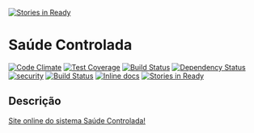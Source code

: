 [![Stories in Ready](https://badge.waffle.io/peimelo/saudecontrolada.png?label=ready&title=Ready)](https://waffle.io/peimelo/saudecontrolada)
# Saúde Controlada

[![Code Climate](https://codeclimate.com/github/peimelo/saudecontrolada/badges/gpa.svg)](https://codeclimate.com/github/peimelo/saudecontrolada)
[![Test Coverage](https://codeclimate.com/github/peimelo/saudecontrolada/badges/coverage.svg)](https://codeclimate.com/github/peimelo/saudecontrolada/coverage)
[![Build Status](https://travis-ci.org/peimelo/saudecontrolada.svg?branch=master)](https://travis-ci.org/peimelo/saudecontrolada)
[![Dependency Status](https://gemnasium.com/peimelo/saudecontrolada.svg)](https://gemnasium.com/peimelo/saudecontrolada)
[![security](https://hakiri.io/github/peimelo/saudecontrolada/master.svg)](https://hakiri.io/github/peimelo/saudecontrolada/master)
[![Build Status](http://rails-brakeman.com/peimelo/saudecontrolada.png)](http://rails-brakeman.com/peimelo/saudecontrolada)
[![Inline docs](http://inch-ci.org/github/peimelo/saudecontrolada.svg?branch=master)](http://inch-ci.org/github/peimelo/saudecontrolada)
[![Stories in Ready](https://badge.waffle.io/peimelo/saudecontrolada.svg?label=ready&title=Ready)](http://waffle.io/peimelo/saudecontrolada)

## Descrição

[Site online do sistema Saúde Controlada!](https://saudecontrolada.com.br)

